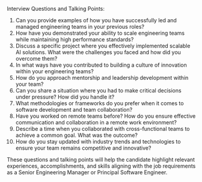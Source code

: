 Interview Questions and Talking Points:
1. Can you provide examples of how you have successfully led and managed engineering teams in your previous roles?
2. How have you demonstrated your ability to scale engineering teams while maintaining high performance standards?
3. Discuss a specific project where you effectively implemented scalable AI solutions. What were the challenges you faced and how did you overcome them?
4. In what ways have you contributed to building a culture of innovation within your engineering teams?
5. How do you approach mentorship and leadership development within your team?
6. Can you share a situation where you had to make critical decisions under pressure? How did you handle it?
7. What methodologies or frameworks do you prefer when it comes to software development and team collaboration?
8. Have you worked on remote teams before? How do you ensure effective communication and collaboration in a remote work environment?
9. Describe a time when you collaborated with cross-functional teams to achieve a common goal. What was the outcome?
10. How do you stay updated with industry trends and technologies to ensure your team remains competitive and innovative?

These questions and talking points will help the candidate highlight relevant experiences, accomplishments, and skills aligning with the job requirements as a Senior Engineering Manager or Principal Software Engineer.